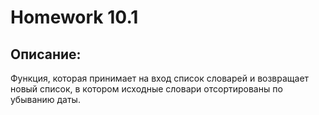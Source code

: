 # Homework 10.1

## Описание: 
Функция, которая принимает на вход список словарей и возвращает новый список, в котором исходные словари отсортированы по убыванию даты.
